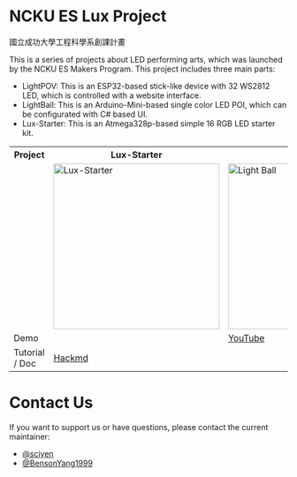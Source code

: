 # NCKU ES Lux Project
國立成功大學工程科學系創課計畫

This is a series of projects about LED performing arts, which was launched by the NCKU ES Makers Program. This project includes three main parts:
- LightPOV: This is an ESP32-based stick-like device with 32 WS2812 LED, which is controlled with a website interface.
- LightBall: This is an Arduino-Mini-based single color LED POI, which can be configurated with C# based UI.
- Lux-Starter: This is an Atmega328p-based simple 16 RGB LED starter kit.


<table style="table-layout: fixed">
<tr>
  <th>Project</th>
  <th>Lux-Starter</th>
  <th>LightBall</th>
  <th>LightPOV</th>
</tr>
<tr>
  <td></td>
  <td><a href="https://imgur.com/E7q4vUQ"><img src="https://i.imgur.com/E7q4vUQ.jpg" title="Lux-Starter" style="width:300px"/></a></td>
  <td><a href="https://imgur.com/lLIcmP5"><img src="https://i.imgur.com/lLIcmP5.jpg" title="Light Ball"  style="width:300px"/></a></td>
  <td><a href="https://imgur.com/d53zrUp"><img src="https://i.imgur.com/d53zrUp.jpg" title="Light POV"  style="width:300px"/></a></td>
</tr>
<tr>
  <td>Demo</td>
  <td></td>
  <td><a href="https://youtu.be/g5vR8DxKb7g">YouTube</a></td>
  <td><a href="https://youtu.be/oVoUZH0_7GY">YouTube</a></td>
</tr>
<tr>
  <td>Tutorial / Doc</td>
  <td><a href="https://hackmd.io/@yencheng/HyoK61V8u">Hackmd</a></td>
  <td></td>
  <td><a href="https://hackmd.io/@yencheng/ES-Lux">Hackmd</a></td>
</tr>
</table>

# Contact Us
If you want to support us or have questions, please contact the current maintainer:
- [@sciyen](https://github.com/sciyen)
- [@BensonYang1999](https://github.com/BensonYang1999)
